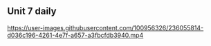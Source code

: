 ## Unit 7 daily


https://user-images.githubusercontent.com/100956326/236055814-d036c196-4261-4e7f-a657-a3fbcfdb3940.mp4

